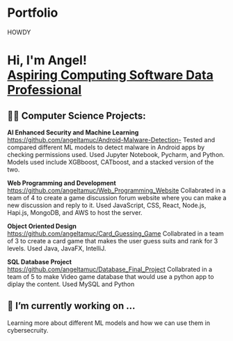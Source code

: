 # Portfolio
HOWDY
<h1>Hi, I'm Angel! <br/><a href="https://www.linkedin.com/in/angel-campos-69b74426b/">Aspiring Computing Software Data Professional</a></h1>

<h2>👨‍💻 Computer Science Projects:</h2>

<b>AI Enhanced Security and Machine Learning</b>
https://github.com/angeltamuc/Android-Malware-Detection- 
Tested and compared different ML models to detect malware in Android apps by checking permissions used. 
Used Jupyter Notebook, Pycharm, and Python. Models used include XGBboost, CATboost, and a stacked version of the two.

<b>Web Programming and Development</b>
https://github.com/angeltamuc/Web_Programming_Website
Collabrated in a team of 4 to create a game discussion forum website where you can make a new discussion and reply to it. 
Used JavaScript, CSS, React, Node.js, Hapi.js, MongoDB, and AWS to host the server.

<b>Object Oriented Design</b>
https://github.com/angeltamuc/Card_Guessing_Game
Collabrated in a team of 3 to create a card game that makes the user guess suits and rank for 3 levels.
Used Java, JavaFX, IntelliJ.

<b>SQL Database Project</b>
https://github.com/angeltamuc/Database_Final_Project
Collabrated in a team of 5 to make Video game database that would use a python app to diplay the content.
Used MySQL and Python


<b> <h2> 🔭 I’m currently working on ... </h2> </b>
Learning more about different ML models and how we can use them in cybersecruity.










